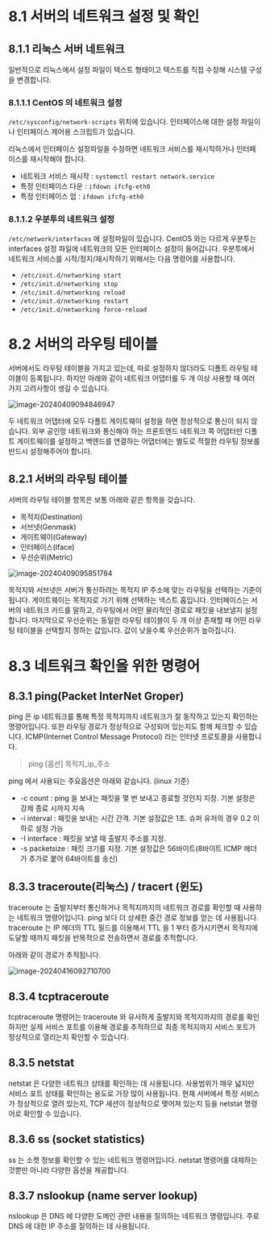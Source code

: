 # 8.1 서버의 네트워크 설정 및 확인

 ## 8.1.1 리눅스 서버 네트워크

  일반적으로 리눅스에서 설정 파일이 텍스트 형태이고 텍스트를 직접 수정해 시스템 구성을 변경합니다.

### 8.1.1.1 CentOS 의 네트워크 설정

  `/etc/sysconfig/network-scripts` 위치에 있습니다. 인터페이스에 대한 설정 파일이나 인터페이스 제어용 스크립트가 있습니다.

  리눅스에서 인터페이스 설정파일을 수정하면 네트워크 서비스를 재시작하거나 인터페이스를 재시작해야 합니다. 

- 네트워크 서비스 재시작 : `systemctl restart network.service`
- 특정 인터페이스 다운 : `ifdown ifcfg-eth0`
- 특정 인터페이스 업 : `ifdown ifcfg-eth0`

### 8.1.1.2 우분투의 네트워크 설정

`/etc/network/interfaces` 에 설정파일이 있습니다. CentOS 와는 다르게 우분투는 interfaces 설정 파일에 네트워크의 모든 인터페이스 설정이 들어갑니다. 우분투에서 네트워크 서비스를 시작/정지/재시작하기 위해서는 다음 명령어를 사용합니다.

- `/etc/init.d/networking start`
- `/etc/init.d/networking stop`
- `/etc/init.d/networking reload`
- `/etc/init.d/networking restart`
- `/etc/init.d/networking force-reload`

# 8.2 서버의 라우팅 테이블

  서버에서도 라우팅 테이블을 가지고 있는데, 따로 설정하지 않더라도 디폴트 라우팅 테이블이 등록됩니다. 하지만 아래와 같이 네트워크 어댑터를 두 개 이상 사용할 때 여러 가지 고려사항이 생길 수 있습니다.

![image-20240409094846947](images/8장_서버_네트워크_기본/image-20240409094846947.png)

  두 네트워크 어댑터에 모두 다폴트 게이트웨이 설정을 하면 정상적으로 통신이 되지 않습니다. 외부 공인망 네트워크와 통신해야 하는 프론트엔드 네트워크 쪽 어댑터만 디폴트 게이트웨이를 설정하고 백엔드를 연결하는 어댑터에는 별도로 적절한 라우팅 정보를 반드시 설정해주어야 합니다.

## 8.2.1 서버의 라우팅 테이블

  서버의 라우팅 테이블 항목은 보통 아래와 같은 항목을 갖습니다.

- 목적지(Destination)
- 서브넷(Genmask)
- 게이트웨이(Gateway)
- 인터페이스(Iface)
- 우선순위(Metric)

![image-20240409095851784](images/8장_서버_네트워크_기본/image-20240409095851784.png)

  목적지와 서브넷은 서버가 통신하려는 목적지 IP 주소에 맞는 라우팅을 선택하는 기준이 됩니다. 게이트웨이는 목적지로 가기 위해 선택하는 넥스트 홉입니다. 인터페이스는 서버의 네트워크 카드를 말하고, 라우팅에서 어떤 물리적인 경로로 패킷을 내보낼지 설정합니다. 마지막으로 우선순위는 동일한 라우팅 테이블이 두 개 이상 존재할 때 어떤 라우팅 테이블을 선택할지 정하는 값입니다. 값이 낮을수록 우선순위가 높아집니다.

# 8.3 네트워크 확인을 위한 명령어

## 8.3.1 ping(Packet InterNet Groper)

  ping 은 ip 네트워크를 통해 특정 목적지까지 네트워크가 잘 동작하고 있는지 확인하는 명령어입니다. 또한 라우팅 경로가 정상적으로 구성되어 있는지도 함께 체크할 수 있습니다. ICMP(Internet Control Message Protocol) 라는 인터넷 프로토콜을 사용합니다.

> ping [옵션] 목적지\_ip_주소

  ping 에서 사용되는 주요옵션은 아래와 같습니다. (linux 기준)

- -c count : ping 을 보내는 패킷을 몇 번 보내고 종료할 것인지 지정. 기본 설정은 강제 종료 시까지 지속
- -i interval : 패킷을 보내는 시간 간격. 기본 설정값은 1초. 슈퍼 유저의 경우 0.2 이하로 설정 가능
- -I interface : 패킷을 보낼 때 출발지 주소를 지정. 
- -s packetsize : 패킷 크기를 지정. 기본 설정값은 56바이트(8바이트 ICMP 헤더가 추가로 붙어 64바이트를 송신)

## 8.3.3 traceroute(리눅스) / tracert (윈도)

  traceroute 는 출발지부터 통신하거나 목적지까지의 네트워크 경로를 확인할 때 사용하는 네트워크 명령어입니다. ping 보다 더 상세한 중간 경로 정보를 얻는 데 사용됩니다. traceroute 는 IP 헤더의 TTL 필드를 이용해서 TTL 을 1 부터 증가시키면서 목적지에 도달할 때까지 패킷을 반복적으로 전송하면서 경로를 추적합니다. 

  아래와 같이 경로가 추적됩니다.

![image-20240416092710700](images/8장_서버_네트워크_기본/image-20240416092710700.png)

## 8.3.4 tcptraceroute

  tcptraceroute 명령어는 traceroute 와 유사하게 출발지와 목적지까지의 경로를 확인하지만 실제 서비스 포트를 이용해 경로를 추적하므로 최종 목적지까지 서비스 포트가 정상적으로 열리는지 확인할 수 있습니다.

## 8.3.5 netstat

  netstat 은 다양한 네트워크 상태를 확인하는 데 사용됩니다. 사용범위가 매우 넓지만 서비스 포트 상태를 확인하는 용도로 가장 많이 사용됩니다. 현재 서버에서 특정 서비스가 정상적으로 열려 있는지, TCP 세션이 정상적으로 맺어져 있는지 등을 netstat 명령어로 확인할 수 있습니다.

## 8.3.6 ss (socket statistics)

 ss 는 소켓 정보를 확인할 수 있는 네트워크 명령어입니다. netstat 명령어를 대체하는 것뿐만 아니라 다양한 옵션을 제공합니다.

## 8.3.7 nslookup (name server lookup)

  nslookup 은 DNS 에 다양한 도메인 관련 내용을 질의하는 네트워크 명령입니다. 주로 DNS 에 대한 IP 주소를 질의하는 데 사용됩니다. 